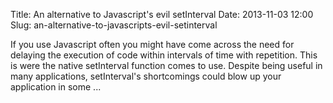 Title: An alternative to Javascript's evil setInterval
Date: 2013-11-03 12:00
Slug: an-alternative-to-javascripts-evil-setinterval

If you use Javascript often you might have come across the need for
delaying the execution of code within intervals of time with repetition.
This is were the native setInterval function comes to use. Despite being
useful in many applications, setInterval's shortcomings could blow up
your application in some ...

</p>

